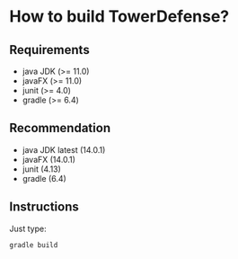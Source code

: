 ﻿# How to build TowerDefense?

## Requirements

- java JDK (>= 11.0)
- javaFX  (>= 11.0)
- junit    (>= 4.0)
- gradle   (>= 6.4)

## Recommendation

- java JDK latest (14.0.1)
- javaFX (14.0.1)
- junit (4.13)
- gradle (6.4)

## Instructions

Just type:
```
gradle build
```


